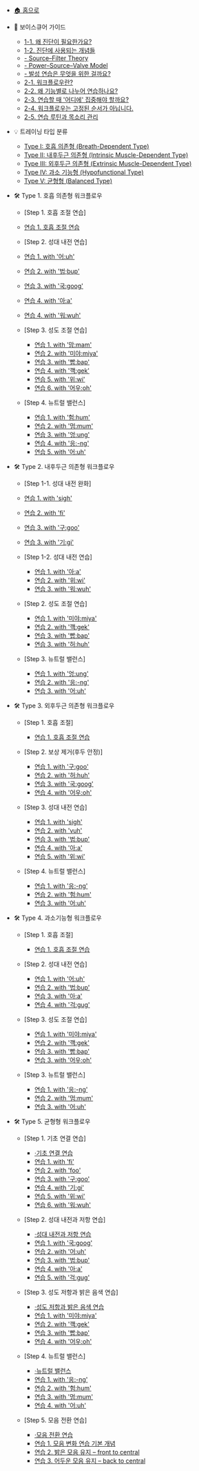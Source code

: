 - [🏠 홈으로](README.md)

- 📘 보이스큐어 가이드
  - [1-1. 왜 진단이 필요한가요?](vcsystem.md#_1-1-왜-진단이-필요한가요)
  - [1-2. 진단에 사용되는 개념들](vcsystem.md#_1-2-진단에-사용되는-개념들)
  - [- Source–Filter Theory](vcsystem.md#sourcefilter-theory-기초-개념)
  - [- Power–Source–Valve Model](vcsystem.md#powersourcevalve-model-보이스큐어의-프레임)
  - [- 발성 연습은 무엇을 위한 걸까요?](vcsystem.md#발성-연습은-무엇을-위한-걸까요)
  - [2-1. 워크플로우란?](vcsystem.md#_2-1-워크플로우란)
  - [2-2. 왜 기능별로 나누어 연습하나요?](vcsystem.md#_2-2-왜-기능별로-나누어-연습하나요)
  - [2-3. 연습할 때 '어디에' 집중해야 할까요?](vcsystem.md#_2-3-연습할-때-어디에-집중해야-할까요-감각의-초점focus-of-attention) 
  - [2-4. 워크플로우는 고정된 순서가 아닙니다.](vcsystem.md#_2-4-워크플로우는-고정된-순서가-아닙니다)
  - [2-5. 연습 루틴과 목소리 관리](vcsystem.md#_2-5-연습-루틴과-목소리-관리) 
        
- 💡 트레이닝 타입 분류  
  - [Type I: 호흡 의존형 (Breath-Dependent Type)](vocal-types.md#type-i-호흡-의존형-breath-dependent-type)  
  - [Type II: 내후두근 의존형 (Intrinsic Muscle-Dependent Type)](vocal-types.md#type-ii-내후두근-의존형-intrinsic-muscle-dependent-type)  
  - [Type III: 외후두근 의존형 (Extrinsic Muscle-Dependent Type)](vocal-types.md#type-iii-외후두근-의존형-extrinsic-muscle-dependent-type)  
  - [Type IV: 과소 기능형 (Hypofunctional Type)](vocal-types.md#type-iv-과소-기능형-hypofunctional-type)  
  - [Type V: 균형형 (Balanced Type)](vocal-types.md#type-v-균형형-balanced-type)

- 🛠️ Type 1. 호흡 의존형 워크플로우
  -  <p>[Step 1. 호흡 조절 연습]<p>
  
   - [연습 1. 호흡 조절 연습](type1.md#step-1-호흡-조절-연습)

  - <p>[Step 2. 성대 내전 연습]<p>
    
   - [연습 1. with '어:uh'](type1.md#step-2-강한-성대-저항-훈련-with-39어uh39)
   - [연습 2. with '법;bup'](type1.md#step-2-입술의-저항을-활용한-연습법-with-39법bup39)
   - [연습 3. with '국:goog'](type1.md#step-2-성대-스트레칭과-저항-감각-연습법-with-39국goog39)
   - [연습 4. with '아:a'](type1.md#step-2-얇은-성대-조절-with-39아a39)
   - [연습 4. with '워:wuh'](type1.md#step-2-정교한-발성-감각을-위한-휘슬-보이스-연습-with-39워wuh39)
  
  - <p>[Step 3. 성도 조절 연습]<p>
    
    - [연습 1. with '맘:mam'](type1.md#step-3-고음을-위한-얇은-소리-연습법-with-39맘mam39)
    - [연습 2. with '미야:miya'](type1.md#step-3-성대-스트레칭과-얇은-소리-연결-연습-with-39미야miya39)
    - [연습 3. with '빱:bap'](type1.md#step-3-무거운-습관을-벗어나기-위한-밝은-소리-연습법-with-39빱bap39)
    - [연습 4. with '깩:gek'](type1.md#step-3-편한-고음을-위한-엣지-연습법-with-39깩gek39)
    - [연습 5. with '위:wi'](type1.md#step-3-vocal-fry와-가성을-연결한-고음-연습법-with-39위wi39)
    - [연습 6. with '어우:oh'](type1.md#step-3-듀얼톤-엑서사이즈-두-기술의-조화-with-39어우oh39)
  
  - <p>[Step 4. 뉴트럴 밸런스]<p>
 
    - [연습 1. with '험:hum'](type1.md#step-4-mum-발음이-어려울-때-간단한-대체-발성-연습법-with-39험hum39)
    - [연습 2. with '멈:mum'](type1.md#step-4-소리의-어색함과-밝음의-조화-neutral-exercise-with-39멈mum39)
    - [연습 3. with '엉:ung'](type1.md#step-4-허밍으로-목소리-유연하게-만들기-with-39엉ung39)
    - [연습 4. with '응:-ng'](type1.md#step-4-삼킴-근육의-긴장을-풀어주는-하행-연습법-with-39응-ng39)
    - [연습 5. with '어:uh'](type1.md#step-4-뉴트럴-밸런스-with-39어uh39)

- 🛠️ Type 2. 내후두근 의존형 워크플로우
  -  <p>[Step 1-1. 성대 내전 완화]<p>
  
    - [연습 1. with 'sigh'](type2.md#Step-1-1.-편안하고-자연스러운-발성을-위한-한숨-연습법)
    - [연습 2. with 'fi'](type2.md#step-1-1-조이거나-무거움을-줄이는-발성-연습법-with-39fi39)
    - [연습 3. with '구:goo'](type2.md#step-1-1-저음과-고음을-자연스럽게-연결하는-연습법-with-39구goo39)
    - [연습 3. with '기:gi'](type2.md#step-1-1-저음과-고음을-자연스럽게-연결하는-연습법-with-39기gi39)
      
  -  <p>[Step 1-2. 성대 내전 연습]<p>

      - [연습 1. with '아:a'](type2.md#step-1-2-얇은-성대-조절-with-39아a39)
      - [연습 2. with '위:wi'](type2.md#step-1-2-vocal-fry와-가성을-결합한-고음-연습법-with-39위wi39)
      - [연습 3. with '워:wuh'](type2.md#step-1-2-정교한-발성-감각을-위한-휘슬-보이스-연습-with-39워wuh39)
        
  -  <p>[Step 2. 성도 조절 연습]<p>
    
      - [연습 1. with '미야:miya'](type2.md#step-2-성대-스트레칭과-얇은-소리-연습법-with-39미야miya39)
      - [연습 2. with '깩:gek'](type2.md#step-2-편한-고음을-위한-엣지-연습법-with-39깩gek39)
      - [연습 3. with '빱:bap'](type2.md#step-2-무거운-습관을-벗어나기-위한-밝은-소리-연습법-with-39빱bap39)
      - [연습 3. with '허:huh'](type2.md#step-2-할아버지와-우는-소리-결합-연습법-with-39허huh39)
           
  -  <p>[Step 3. 뉴트럴 밸런스]<p>
    
      - [연습 1. with '엉:ung'](type2.md#step-3-허밍으로-목소리-유연하게-만들기-with-39엉ung39)
      - [연습 2. with '응:-ng'](type2.md#step-3-턱-밑-근육의-긴장을-줄이기-위한-연습-with-39응-ng39)
      - [연습 3. with '어:uh'](type2.md#step-3-뉴트럴-밸런스-with-39어uh39)

- 🛠️ Type 3. 외후두근 의존형 워크플로우
  -  <p>[Step 1. 호흡 조절]<p>
  
      - [연습 1. 호흡 조절 연습](type3.md#step-1-조절-전에-필요한-기초-힘-강한-호흡-연습)

  -  <p>[Step 2. 보상 제거(후두 안정)]<p>
    
      - [연습 1. with '구:goo'](type3.md#step-2.-고음과-저음을-자연스럽게-연결하는-연습법-with-39goo39)
      - [연습 2. with '허:huh'](type3.md#step-2-할아버지와-우는-소리-결합-연습법-with-39허huh39)
      - [연습 3. with '국:goog'](type3.md#step-2-성대-스트레칭과-저항-감각-연습법-with-39국goog39)
      - [연습 4. with '어우:oh'](type3.md#step-2-듀얼-톤-엑서사이즈-두-기술의-조화-with-39어우oh39)
      
  -  <p>[Step 3. 성대 내전 연습]<p>

      - [연습 1. with 'sigh'](type3.md#step-3-편안하고-자연스러운-발성을-위한-한숨-연습법-with-39한숨sign39)
      - [연습 2. with 'vuh'](type3.md#step-3-호흡과-성대-링크-해제-연습-with-39vuh39)
      - [연습 3. with '법:bup'](type3.md#step-3-입술의-저항을-활용한-연습법-with-39법bup39)
      - [연습 4. with '아:a'](type3.md#step-3-얇은-성대-조절-with-39아a39)
      - [연습 5. with '위:wi'](type3.md#step-3-vocal-fry와-가성을-결합한-고음-연습법-with-39위wi39)
  
  - <p>[Step 4. 뉴트럴 밸런스]<p>

      - [연습 1. with '응:-ng'](type3.md#step-4-삼킴-근육의-긴장을-줄여주는-허밍-연습법-with-39응-ng39)
      - [연습 2. with '험:hum'](type3.md#step-4-mum-발음이-어려울-때-간단한-대체-발성-연습법-with-39험hum39)
      - [연습 3. with '어:uh'](type3.md#step-4-밝음과-어두움-사이로-뉴트럴-보이스-연습-with-39어uh39)

- 🛠️ Type 4. 과소기능형 워크플로우
  -  <p>[Step 1. 호흡 조절]<p>
  
      - [연습 1. 호흡 조절 연습](type4.md#step-1-조절-전에-필요한-기초-힘-강한-호흡-연습)

  -  <p>[Step 2. 성대 내전 연습]<p>

      - [연습 1. with '어:uh'](type4.md#step-2-강한-성대-저항-연습-with-39uh39)
      - [연습 2. with '법:bup'](type4.md#step-2-입술의-저항을-활용한-연습법-with-39beoup39)
      - [연습 3. with '아:a'](type4.md#step-2-얇은-성대-조절-with-39a39)
      - [연습 4. with '걱:gug'](type4.md#step-2-헤비믹스-엑서사이즈-with-39gug39)
  
  -  <p>[Step 3. 성도 조절 연습]<p>
  
      - [연습 1. with '미야:miya'](type4.md#step-3-성대-스트레칭과-얇은-소리-연습법-with-39miya39)
      - [연습 2. with '깩:gek'](type4.md#step-3-편한-고음을-위한-엣지-연습법-with-39gyaek39)
      - [연습 3. with '빱:bap'](type4.md#step-3-무거운-습관을-벗어나기-위한-밝은-소리-연습법-with-39bbap39)
      - [연습 3. with '어우:oh'](type4.md#step-3-듀얼-톤-엑서사이즈-두-기술의-조화-with-39eow39)

  -  <p>[Step 3. 뉴트럴 밸런스]<p>
  
      - [연습 1. with '응:-ng'](type4.md#step-4-삼킴-근육의-긴장을-줄여주는-허밍-연습법-with-39ung39)
      - [연습 2. with '멈:mum'](type4.md#step-4-소리의-어둠과-밝음의-조화-neutral-exercise-with-39mum39)
      - [연습 3. with '어:uh'](type4.md#step-4-밝음과-어두움-사이로-뉴트럴-보이스-연습-with-39uh39)

- 🛠️ Type 5. 균형형 워크플로우
  -  <p>[Step 1. 기초 연결 연습]<p>

      - [·기초 연결 연습](type5.md#step-1-기초-연결-연습)
      - [연습 1. with 'fi'](type5.md#조이거나-무거움을-줄이는-발성-연습법-with-39fwi39)
      - [연습 2. with 'foo'](type5.md#목이-조이는-문제-해결을-위한-발성-연습법-with-39foo39)
      - [연습 3. with '구:goo'](type5.md#저음과-고음을-자연스럽게-연결하는-연습법-with-39goo39)
      - [연습 4. with '기:gi'](type5.md#저음과-고음을-자연스럽게-연결하는-연습법-with-39gi39)
      - [연습 5. with '위:wi'](type5.md#vocal-fry와-가성을-결합한-고음-연습법-with-39wi39)
      - [연습 6. with '워:wuh'](type5.md#정교한-발성-감각을-위한-휘슬-보이스-연습-with-39wuh39)

  -  <p>[Step 2. 성대 내전과 저항 연습]<p>

      - [·성대 내전과 저항 연습](type5.md#step-2-성대-내전과-저항-연습)
      - [연습 1. with '국:goog'](type5.md#성대-스트레칭과-저항-감각-연습법-with-39goog39)
      - [연습 2. with '어:uh'](type5.md#강한-성대-저항-연습-with-39uh39)
      - [연습 3. with '법:bup'](type5.md#입술의-저항을-활용한-연습법-with-39beoup39)
      - [연습 4. with '아:a'](type5.md#얇은-성대-조절-연습-with-39a39)
      - [연습 5. with '걱:gug'](type5.md#헤비믹스-벨팅-연습법-with-39gug39)

  -  <p>[Step 3. 성도 저항과 밝은 음색 연습]<p>

      - [·성도 저항과 밝은 음색 연습](type5.md#step-3-성도-저항과-밝은-음색-연습)
      - [연습 1. with '미야:miya'](type5.md#성대-스트레칭과-얇은-소리-연습법-with-39miya39)
      - [연습 2. with '깩:gek'](type5.md#편한-고음을-위한-엣지-연습법-with-39gyaek39)
      - [연습 3. with '빱:bap'](type5.md#무거운-습관을-벗어나기-위한-밝은-소리-연습법-with-39bbap39)
      - [연습 4. with '어우:oh'](type5.md#듀얼-톤-엑서사이즈-두-기술의-조화-with-39eow39)

  -  <p>[Step 4. 뉴트럴 밸런스]<p>

      - [·뉴트럴 밸런스](type5.md#step-4-뉴트럴-밸런스)
      - [연습 1. with '응:-ng'](type5.md#삼킴-근육의-긴장을-줄여주는-허밍-연습법-with-39ung39)
      - [연습 2. with '험:hum'](type5.md#mum-발음이-어려울-때-간단한-대체-발성-연습법-with-39hum39)
      - [연습 3. with '멈:mum'](type5.md#소리의-어둠과-밝음의-조화-neutral-exercise-with-39mum39)
      - [연습 4. with '어:uh'](type5.md#밝음과-어두움-사이로-뉴트럴-보이스-연습-with-39uh39)

  -  <p>[Step 5. 모음 전환 연습]<p>

      - [·모음 전환 연습](type5.md#step-5-모음-전환-연습)
      - [연습 1. 모음 변화 연습 기본 개념](type5.md#모음-변화로-발성의-자유도-높이기-모음의-이해)
      - [연습 2. 밝은 모음 유지 – front to central](type5.md#균일한-음질을-위한-모음-유지-연습법-front-to-central)
      - [연습 3. 어두운 모음 유지 – back to central](type5.md#균일한-음질을-위한-모음-유지-연습법-back-to-central)

